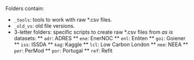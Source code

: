 Folders contain:

* ``_tools``: tools to work with raw *.csv files.
* ``_old_vs``: old file versions.
* 3-letter folders: specific scripts to create raw *.csv files from _as is_ datasets:
** ``adr``: ADRES
** ``ene``: EnerNOC
** ``enl``: Enliten
** ``goi``: Goiener
** ``iss``: ISSDA
** ``kag``: Kaggle
** ``lcl``: Low Carbon London
** ``nee``: NEEA
** ``per``: PerMod
** ``por``: Portugal
** ``ref``: Refit